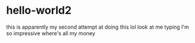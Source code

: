 # hello-world2
this is apparently my second attempt at doing this lol
look at me typing I'm so impressive where's all my money
